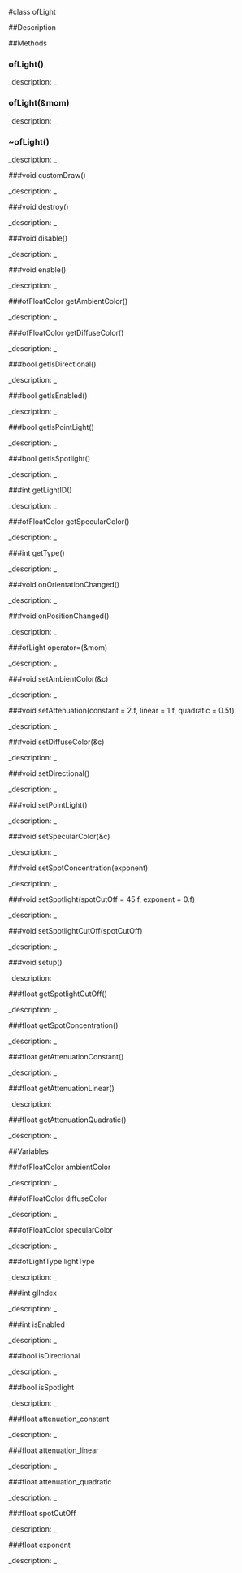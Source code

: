 #class ofLight


##Description






##Methods



### ofLight()

<!--
_syntax: ofLight()_
_name: ofLight_
_returns: _
_returns_description: _
_parameters: _
_access: public_
_version_started: 007_
_version_deprecated: _
_summary: _
_constant: False_
_static: no_
_visible: True_
_advanced: False_
-->

_description: _








<!----------------------------------------------------------------------------->

### ofLight(&mom)

<!--
_syntax: ofLight(&mom)_
_name: ofLight_
_returns: _
_returns_description: _
_parameters: const ofLight &mom_
_access: public_
_version_started: 007_
_version_deprecated: _
_summary: _
_constant: False_
_static: no_
_visible: True_
_advanced: False_
-->

_description: _








<!----------------------------------------------------------------------------->

### ~ofLight()

<!--
_syntax: ~ofLight()_
_name: ~ofLight_
_returns: _
_returns_description: _
_parameters: _
_access: public_
_version_started: 007_
_version_deprecated: _
_summary: _
_constant: False_
_static: no_
_visible: True_
_advanced: False_
-->

_description: _








<!----------------------------------------------------------------------------->

###void customDraw()

<!--
_syntax: customDraw()_
_name: customDraw_
_returns: void_
_returns_description: _
_parameters: _
_access: public_
_version_started: 007_
_version_deprecated: _
_summary: _
_constant: False_
_static: no_
_visible: True_
_advanced: False_
-->

_description: _








<!----------------------------------------------------------------------------->

###void destroy()

<!--
_syntax: destroy()_
_name: destroy_
_returns: void_
_returns_description: _
_parameters: _
_access: public_
_version_started: 007_
_version_deprecated: _
_summary: _
_constant: False_
_static: no_
_visible: True_
_advanced: False_
-->

_description: _








<!----------------------------------------------------------------------------->

###void disable()

<!--
_syntax: disable()_
_name: disable_
_returns: void_
_returns_description: _
_parameters: _
_access: public_
_version_started: 007_
_version_deprecated: _
_summary: _
_constant: False_
_static: no_
_visible: True_
_advanced: False_
-->

_description: _








<!----------------------------------------------------------------------------->

###void enable()

<!--
_syntax: enable()_
_name: enable_
_returns: void_
_returns_description: _
_parameters: _
_access: public_
_version_started: 007_
_version_deprecated: _
_summary: _
_constant: False_
_static: no_
_visible: True_
_advanced: False_
-->

_description: _








<!----------------------------------------------------------------------------->

###ofFloatColor getAmbientColor()

<!--
_syntax: getAmbientColor()_
_name: getAmbientColor_
_returns: ofFloatColor_
_returns_description: _
_parameters: _
_access: public_
_version_started: 007_
_version_deprecated: _
_summary: _
_constant: False_
_static: no_
_visible: True_
_advanced: False_
-->

_description: _








<!----------------------------------------------------------------------------->

###ofFloatColor getDiffuseColor()

<!--
_syntax: getDiffuseColor()_
_name: getDiffuseColor_
_returns: ofFloatColor_
_returns_description: _
_parameters: _
_access: public_
_version_started: 007_
_version_deprecated: _
_summary: _
_constant: False_
_static: no_
_visible: True_
_advanced: False_
-->

_description: _








<!----------------------------------------------------------------------------->

###bool getIsDirectional()

<!--
_syntax: getIsDirectional()_
_name: getIsDirectional_
_returns: bool_
_returns_description: _
_parameters: _
_access: public_
_version_started: 007_
_version_deprecated: _
_summary: _
_constant: False_
_static: no_
_visible: True_
_advanced: False_
-->

_description: _








<!----------------------------------------------------------------------------->

###bool getIsEnabled()

<!--
_syntax: getIsEnabled()_
_name: getIsEnabled_
_returns: bool_
_returns_description: _
_parameters: _
_access: public_
_version_started: 007_
_version_deprecated: _
_summary: _
_constant: False_
_static: no_
_visible: True_
_advanced: False_
-->

_description: _








<!----------------------------------------------------------------------------->

###bool getIsPointLight()

<!--
_syntax: getIsPointLight()_
_name: getIsPointLight_
_returns: bool_
_returns_description: _
_parameters: _
_access: public_
_version_started: 007_
_version_deprecated: _
_summary: _
_constant: False_
_static: no_
_visible: True_
_advanced: False_
-->

_description: _








<!----------------------------------------------------------------------------->

###bool getIsSpotlight()

<!--
_syntax: getIsSpotlight()_
_name: getIsSpotlight_
_returns: bool_
_returns_description: _
_parameters: _
_access: public_
_version_started: 007_
_version_deprecated: _
_summary: _
_constant: False_
_static: no_
_visible: True_
_advanced: False_
-->

_description: _








<!----------------------------------------------------------------------------->

###int getLightID()

<!--
_syntax: getLightID()_
_name: getLightID_
_returns: int_
_returns_description: _
_parameters: _
_access: public_
_version_started: 007_
_version_deprecated: _
_summary: _
_constant: False_
_static: no_
_visible: True_
_advanced: False_
-->

_description: _








<!----------------------------------------------------------------------------->

###ofFloatColor getSpecularColor()

<!--
_syntax: getSpecularColor()_
_name: getSpecularColor_
_returns: ofFloatColor_
_returns_description: _
_parameters: _
_access: public_
_version_started: 007_
_version_deprecated: _
_summary: _
_constant: False_
_static: no_
_visible: True_
_advanced: False_
-->

_description: _








<!----------------------------------------------------------------------------->

###int getType()

<!--
_syntax: getType()_
_name: getType_
_returns: int_
_returns_description: _
_parameters: _
_access: public_
_version_started: 007_
_version_deprecated: _
_summary: _
_constant: False_
_static: no_
_visible: True_
_advanced: False_
-->

_description: _








<!----------------------------------------------------------------------------->

###void onOrientationChanged()

<!--
_syntax: onOrientationChanged()_
_name: onOrientationChanged_
_returns: void_
_returns_description: _
_parameters: _
_access: private_
_version_started: 007_
_version_deprecated: _
_summary: _
_constant: False_
_static: no_
_visible: True_
_advanced: False_
-->

_description: _








<!----------------------------------------------------------------------------->

###void onPositionChanged()

<!--
_syntax: onPositionChanged()_
_name: onPositionChanged_
_returns: void_
_returns_description: _
_parameters: _
_access: private_
_version_started: 007_
_version_deprecated: _
_summary: _
_constant: False_
_static: no_
_visible: True_
_advanced: False_
-->

_description: _








<!----------------------------------------------------------------------------->

###ofLight operator=(&mom)

<!--
_syntax: operator=(&mom)_
_name: operator=_
_returns: ofLight_
_returns_description: _
_parameters: const ofLight &mom_
_access: public_
_version_started: 007_
_version_deprecated: _
_summary: _
_constant: False_
_static: no_
_visible: True_
_advanced: False_
-->

_description: _








<!----------------------------------------------------------------------------->

###void setAmbientColor(&c)

<!--
_syntax: setAmbientColor(&c)_
_name: setAmbientColor_
_returns: void_
_returns_description: _
_parameters: const ofFloatColor &c_
_access: public_
_version_started: 007_
_version_deprecated: _
_summary: _
_constant: False_
_static: no_
_visible: True_
_advanced: False_
-->

_description: _








<!----------------------------------------------------------------------------->

###void setAttenuation(constant = 2.f, linear = 1.f, quadratic = 0.5f)

<!--
_syntax: setAttenuation(constant = 2.f, linear = 1.f, quadratic = 0.5f)_
_name: setAttenuation_
_returns: void_
_returns_description: _
_parameters: float constant=2.f, float linear=1.f, float quadratic=0.5f_
_access: public_
_version_started: 007_
_version_deprecated: _
_summary: _
_constant: False_
_static: no_
_visible: True_
_advanced: False_
-->

_description: _








<!----------------------------------------------------------------------------->

###void setDiffuseColor(&c)

<!--
_syntax: setDiffuseColor(&c)_
_name: setDiffuseColor_
_returns: void_
_returns_description: _
_parameters: const ofFloatColor &c_
_access: public_
_version_started: 007_
_version_deprecated: _
_summary: _
_constant: False_
_static: no_
_visible: True_
_advanced: False_
-->

_description: _








<!----------------------------------------------------------------------------->

###void setDirectional()

<!--
_syntax: setDirectional()_
_name: setDirectional_
_returns: void_
_returns_description: _
_parameters: _
_access: public_
_version_started: 007_
_version_deprecated: _
_summary: _
_constant: False_
_static: no_
_visible: True_
_advanced: False_
-->

_description: _








<!----------------------------------------------------------------------------->

###void setPointLight()

<!--
_syntax: setPointLight()_
_name: setPointLight_
_returns: void_
_returns_description: _
_parameters: _
_access: public_
_version_started: 007_
_version_deprecated: _
_summary: _
_constant: False_
_static: no_
_visible: True_
_advanced: False_
-->

_description: _








<!----------------------------------------------------------------------------->

###void setSpecularColor(&c)

<!--
_syntax: setSpecularColor(&c)_
_name: setSpecularColor_
_returns: void_
_returns_description: _
_parameters: const ofFloatColor &c_
_access: public_
_version_started: 007_
_version_deprecated: _
_summary: _
_constant: False_
_static: no_
_visible: True_
_advanced: False_
-->

_description: _








<!----------------------------------------------------------------------------->

###void setSpotConcentration(exponent)

<!--
_syntax: setSpotConcentration(exponent)_
_name: setSpotConcentration_
_returns: void_
_returns_description: _
_parameters: float exponent_
_access: public_
_version_started: 007_
_version_deprecated: _
_summary: _
_constant: False_
_static: no_
_visible: True_
_advanced: False_
-->

_description: _








<!----------------------------------------------------------------------------->

###void setSpotlight(spotCutOff = 45.f, exponent = 0.f)

<!--
_syntax: setSpotlight(spotCutOff = 45.f, exponent = 0.f)_
_name: setSpotlight_
_returns: void_
_returns_description: _
_parameters: float spotCutOff=45.f, float exponent=0.f_
_access: public_
_version_started: 007_
_version_deprecated: _
_summary: _
_constant: False_
_static: no_
_visible: True_
_advanced: False_
-->

_description: _








<!----------------------------------------------------------------------------->

###void setSpotlightCutOff(spotCutOff)

<!--
_syntax: setSpotlightCutOff(spotCutOff)_
_name: setSpotlightCutOff_
_returns: void_
_returns_description: _
_parameters: float spotCutOff_
_access: public_
_version_started: 007_
_version_deprecated: _
_summary: _
_constant: False_
_static: no_
_visible: True_
_advanced: False_
-->

_description: _








<!----------------------------------------------------------------------------->

###void setup()

<!--
_syntax: setup()_
_name: setup_
_returns: void_
_returns_description: _
_parameters: _
_access: public_
_version_started: 0071_
_version_deprecated: _
_summary: _
_constant: False_
_static: no_
_visible: True_
_advanced: False_
-->

_description: _







<!----------------------------------------------------------------------------->

###float getSpotlightCutOff()

<!--
_syntax: getSpotlightCutOff()_
_name: getSpotlightCutOff_
_returns: float_
_returns_description: _
_parameters: _
_access: public_
_version_started: 0071_
_version_deprecated: _
_summary: _
_constant: False_
_static: no_
_visible: True_
_advanced: False_
-->

_description: _







<!----------------------------------------------------------------------------->

###float getSpotConcentration()

<!--
_syntax: getSpotConcentration()_
_name: getSpotConcentration_
_returns: float_
_returns_description: _
_parameters: _
_access: public_
_version_started: 0071_
_version_deprecated: _
_summary: _
_constant: False_
_static: no_
_visible: True_
_advanced: False_
-->

_description: _







<!----------------------------------------------------------------------------->

###float getAttenuationConstant()

<!--
_syntax: getAttenuationConstant()_
_name: getAttenuationConstant_
_returns: float_
_returns_description: _
_parameters: _
_access: public_
_version_started: 0071_
_version_deprecated: _
_summary: _
_constant: False_
_static: no_
_visible: True_
_advanced: False_
-->

_description: _







<!----------------------------------------------------------------------------->

###float getAttenuationLinear()

<!--
_syntax: getAttenuationLinear()_
_name: getAttenuationLinear_
_returns: float_
_returns_description: _
_parameters: _
_access: public_
_version_started: 0071_
_version_deprecated: _
_summary: _
_constant: False_
_static: no_
_visible: True_
_advanced: False_
-->

_description: _







<!----------------------------------------------------------------------------->

###float getAttenuationQuadratic()

<!--
_syntax: getAttenuationQuadratic()_
_name: getAttenuationQuadratic_
_returns: float_
_returns_description: _
_parameters: _
_access: public_
_version_started: 0071_
_version_deprecated: _
_summary: _
_constant: False_
_static: no_
_visible: True_
_advanced: False_
-->

_description: _







<!----------------------------------------------------------------------------->

##Variables



###ofFloatColor ambientColor

<!--
_name: ambientColor_
_type: ofFloatColor_
_access: private_
_version_started: 007_
_version_deprecated: _
_summary: _
_visible: True_
_constant: True_
_advanced: False_
-->

_description: _








<!----------------------------------------------------------------------------->

###ofFloatColor diffuseColor

<!--
_name: diffuseColor_
_type: ofFloatColor_
_access: private_
_version_started: 007_
_version_deprecated: _
_summary: _
_visible: True_
_constant: True_
_advanced: False_
-->

_description: _








<!----------------------------------------------------------------------------->

###ofFloatColor specularColor

<!--
_name: specularColor_
_type: ofFloatColor_
_access: private_
_version_started: 007_
_version_deprecated: _
_summary: _
_visible: True_
_constant: True_
_advanced: False_
-->

_description: _








<!----------------------------------------------------------------------------->

###ofLightType lightType

<!--
_name: lightType_
_type: ofLightType_
_access: private_
_version_started: 007_
_version_deprecated: _
_summary: _
_visible: True_
_constant: True_
_advanced: False_
-->

_description: _








<!----------------------------------------------------------------------------->

###int glIndex

<!--
_name: glIndex_
_type: int_
_access: private_
_version_started: 007_
_version_deprecated: _
_summary: _
_visible: True_
_constant: True_
_advanced: False_
-->

_description: _








<!----------------------------------------------------------------------------->

###int isEnabled

<!--
_name: isEnabled_
_type: int_
_access: private_
_version_started: 007_
_version_deprecated: _
_summary: _
_visible: True_
_constant: True_
_advanced: False_
-->

_description: _








<!----------------------------------------------------------------------------->

###bool isDirectional

<!--
_name: isDirectional_
_type: bool_
_access: private_
_version_started: 007_
_version_deprecated: _
_summary: _
_visible: True_
_constant: True_
_advanced: False_
-->

_description: _








<!----------------------------------------------------------------------------->

###bool isSpotlight

<!--
_name: isSpotlight_
_type: bool_
_access: private_
_version_started: 007_
_version_deprecated: _
_summary: _
_visible: True_
_constant: True_
_advanced: False_
-->

_description: _








<!----------------------------------------------------------------------------->

###float attenuation_constant

<!--
_name: attenuation_constant_
_type: float_
_access: private_
_version_started: 0071_
_version_deprecated: _
_summary: _
_visible: True_
_constant: True_
_advanced: False_
-->

_description: _







<!----------------------------------------------------------------------------->

###float attenuation_linear

<!--
_name: attenuation_linear_
_type: float_
_access: private_
_version_started: 0071_
_version_deprecated: _
_summary: _
_visible: True_
_constant: True_
_advanced: False_
-->

_description: _







<!----------------------------------------------------------------------------->

###float attenuation_quadratic

<!--
_name: attenuation_quadratic_
_type: float_
_access: private_
_version_started: 0071_
_version_deprecated: _
_summary: _
_visible: True_
_constant: True_
_advanced: False_
-->

_description: _







<!----------------------------------------------------------------------------->

###float spotCutOff

<!--
_name: spotCutOff_
_type: float_
_access: private_
_version_started: 0071_
_version_deprecated: _
_summary: _
_visible: True_
_constant: True_
_advanced: False_
-->

_description: _







<!----------------------------------------------------------------------------->

###float exponent

<!--
_name: exponent_
_type: float_
_access: private_
_version_started: 0071_
_version_deprecated: _
_summary: _
_visible: True_
_constant: True_
_advanced: False_
-->

_description: _







<!----------------------------------------------------------------------------->


